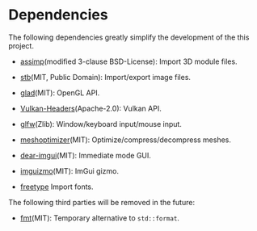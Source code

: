 ﻿# Dependencies

The following dependencies greatly simplify the development of the this project.  

- [assimp](https://github.com/assimp/assimp)(modified 3-clause BSD-License): Import 3D module files.
- [stb](https://github.com/nothings/stb)(MIT, Public Domain): Import/export image files.

- [glad](https://github.com/Dav1dde/glad)(MIT): OpenGL API.
- [Vulkan-Headers](https://github.com/KhronosGroup/Vulkan-Headers)(Apache-2.0): Vulkan API.

- [glfw](https://github.com/glfw/glfw)(Zlib): Window/keyboard input/mouse input.
- [meshoptimizer](https://github.com/zeux/meshoptimizer)(MIT): Optimize/compress/decompress meshes.
- [dear-imgui](https://github.com/ocornut/imgui)(MIT): Immediate mode GUI.
- [imguizmo](https://github.com/CedricGuillemet/ImGuizmo)(MIT): ImGui gizmo.
- [freetype](https://github.com/freetype/freetype) Import fonts.

The following third parties will be removed in the future:  

- [fmt](https://github.com/fmtlib/fmt)(MIT): Temporary alternative to `std::format`.
